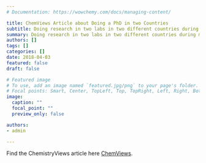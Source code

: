 ```yaml
---
# Documentation: https://wowchemy.com/docs/managing-content/

title: ChemViews Article about Doing a PhD in two Countries
subtitle: Doing research in two labs in two different countries during my PhD was an incredible experience. I shared my story in this ChemistryViews article.
summary: Doing research in two labs in two different countries during my PhD was an incredible experience. I shared my story in this ChemistryViews article.
authors: []
tags: []
categories: []
date: 2018-04-03
featured: false
draft: false

# Featured image
# To use, add an image named `featured.jpg/png` to your page's folder.
# Focal points: Smart, Center, TopLeft, Top, TopRight, Left, Right, BottomLeft, Bottom, BottomRight.
image:
  caption: ""
  focal_point: ""
  preview_only: false

authors:
- admin

---
```


Find the ChemistryViews article here [ChemViews](https://doi.org/10.1002/chemv.201800011).